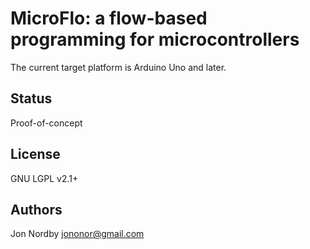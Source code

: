 MicroFlo: a flow-based programming for microcontrollers
========================================================

The current target platform is Arduino Uno and later.

Status
-------
Proof-of-concept

License
-------
GNU LGPL v2.1+

Authors
-------
Jon Nordby <jononor@gmail.com>
